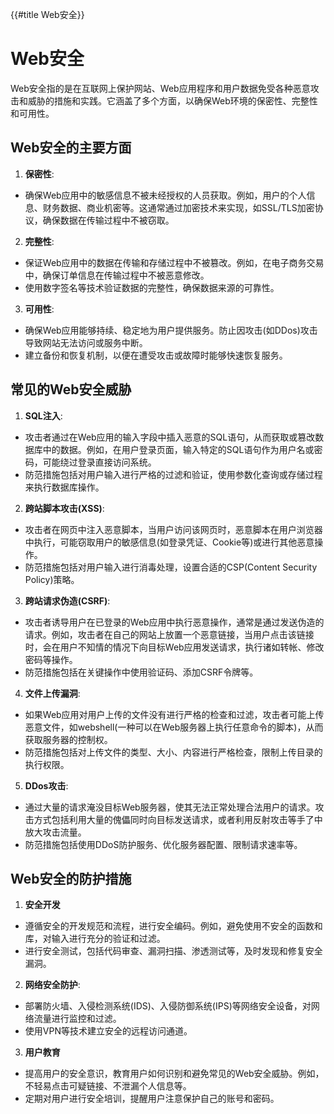 {{#title Web安全}}

# Web安全

Web安全指的是在互联网上保护网站、Web应用程序和用户数据免受各种恶意攻击和威胁的措施和实践。它涵盖了多个方面，以确保Web环境的保密性、完整性和可用性。

## Web安全的主要方面

1. **保密性**:

- 确保Web应用中的敏感信息不被未经授权的人员获取。例如，用户的个人信息、财务数据、商业机密等。这通常通过加密技术来实现，如SSL/TLS加密协议，确保数据在传输过程中不被窃取。

2. **完整性**:

- 保证Web应用中的数据在传输和存储过程中不被篡改。例如，在电子商务交易中，确保订单信息在传输过程中不被恶意修改。
- 使用数字签名等技术验证数据的完整性，确保数据来源的可靠性。

3. **可用性**:

- 确保Web应用能够持续、稳定地为用户提供服务。防止因攻击(如DDos)攻击导致网站无法访问或服务中断。
- 建立备份和恢复机制，以便在遭受攻击或故障时能够快速恢复服务。

## 常见的Web安全威胁

1. **SQL注入**:

- 攻击者通过在Web应用的输入字段中插入恶意的SQL语句，从而获取或篡改数据库中的数据。例如，在用户登录页面，输入特定的SQL语句作为用户名或密码，可能绕过登录直接访问系统。
- 防范措施包括对用户输入进行严格的过滤和验证，使用参数化查询或存储过程来执行数据库操作。

2. **跨站脚本攻击(XSS)**:

- 攻击者在网页中注入恶意脚本，当用户访问该网页时，恶意脚本在用户浏览器中执行，可能窃取用户的敏感信息(如登录凭证、Cookie等)或进行其他恶意操作。
- 防范措施包括对用户输入进行消毒处理，设置合适的CSP(Content Security Policy)策略。

3. **跨站请求伪造(CSRF)**:

- 攻击者诱导用户在已登录的Web应用中执行恶意操作，通常是通过发送伪造的请求。例如，攻击者在自己的网站上放置一个恶意链接，当用户点击该链接时，会在用户不知情的情况下向目标Web应用发送请求，执行诸如转帐、修改密码等操作。
- 防范措施包括在关键操作中使用验证码、添加CSRF令牌等。

4. **文件上传漏洞**:

- 如果Web应用对用户上传的文件没有进行严格的检查和过滤，攻击者可能上传恶意文件，如webshell(一种可以在Web服务器上执行任意命令的脚本)，从而获取服务器的控制权。
- 防范措施包括对上传文件的类型、大小、内容进行严格检查，限制上传目录的执行权限。

5. **DDos攻击**:

- 通过大量的请求淹没目标Web服务器，使其无法正常处理合法用户的请求。攻击方式包括利用大量的傀儡同时向目标发送请求，或者利用反射攻击等手了中放大攻击流量。
- 防范措施包括使用DDoS防护服务、优化服务器配置、限制请求速率等。

## Web安全的防护措施

1. **安全开发**

- 遵循安全的开发规范和流程，进行安全编码。例如，避免使用不安全的函数和库，对输入进行充分的验证和过滤。
- 进行安全测试，包括代码审查、漏洞扫描、渗透测试等，及时发现和修复安全漏洞。

2. **网络安全防护**:

- 部署防火墙、入侵检测系统(IDS)、入侵防御系统(IPS)等网络安全设备，对网络流量进行监控和过滤。
- 使用VPN等技术建立安全的远程访问通道。

3. **用户教育**

- 提高用户的安全意识，教育用户如何识别和避免常见的Web安全威胁。例如，不轻易点击可疑链接、不泄漏个人信息等。
- 定期对用户进行安全培训，提醒用户注意保护自己的账号和密码。
